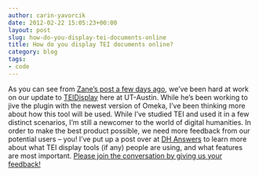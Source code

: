 ```yaml
---
author: carin-yavorcik
date: 2012-02-22 15:05:23+00:00
layout: post
slug: how-do-you-display-tei-documents-online
title: How do you display TEI documents online?
category: blog
tags:
- code
---
```


As you can see from [Zane’s post a few days ago](http://www.scholarslab.org/tei/commentary-on-migrating-an-omeka-site/), we’ve been hard at work on our update to [TEIDisplay](http://omeka.org/codex/Plugins/TeiDisplay) here at UT-Austin. While he’s been working to jive the plugin with the newest version of Omeka, I’ve been thinking more about how this tool will be used. While I’ve studied TEI and used it in a few distinct scenarios, I’m still a newcomer to the world of digital humanities. In order to make the best product possible, we need more feedback from our potential users – you! I’ve put up a post over at [DH Answers](http://digitalhumanities.org/answers/) to learn more about what TEI display tools (if any) people are using, and what features are most important. [Please join the conversation by giving us your feedback!](http://digitalhumanities.org/answers/topic/how-do-you-display-tei-documents-online?replies=1#post-1525)

